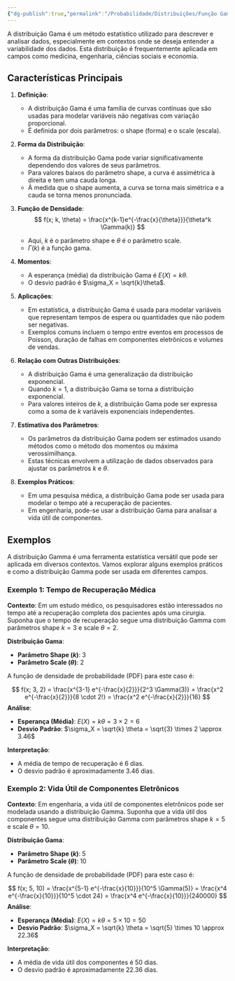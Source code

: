 ```yaml
---
{"dg-publish":true,"permalink":"/Probabilidade/Distribuições/Função Gama/","created":"2025-05-20T09:27:27.975-03:00"}
---
```



A distribuição Gama é um método estatístico utilizado para descrever e analisar dados, especialmente em contextos onde se deseja entender a variabilidade dos dados. Esta distribuição é frequentemente aplicada em campos como medicina, engenharia, ciências sociais e economia.

## Características Principais

1. **Definição**:
   - A distribuição Gama é uma família de curvas contínuas que são usadas para modelar variáveis não negativas com variação proporcional.
   - É definida por dois parâmetros: o shape (forma) e o scale (escala).

2. **Forma da Distribuição**:
   - A forma da distribuição Gama pode variar significativamente dependendo dos valores de seus parâmetros.
   - Para valores baixos do parâmetro shape, a curva é assimétrica à direita e tem uma cauda longa.
   - À medida que o shape aumenta, a curva se torna mais simétrica e a cauda se torna menos pronunciada.

3. **Função de Densidade**:
$$
   f(x; k, \theta) = \frac{x^{k-1}e^{-\frac{x}{\theta}}}{\theta^k \Gamma(k)}
$$
   - Aqui, $k$ é o parâmetro shape e $\theta$ é o parâmetro scale.
   - $\Gamma(k)$ é a função gama.

4. **Momentos**:
   - A esperança (média) da distribuição Gama é $E(X) = k\theta$.
   - O desvio padrão é $\sigma_X = \sqrt{k}\theta$.

5. **Aplicações**:
   - Em estatística, a distribuição Gama é usada para modelar variáveis que representam tempos de espera ou quantidades que não podem ser negativas.
   - Exemplos comuns incluem o tempo entre eventos em processos de Poisson, duração de falhas em componentes eletrônicos e volumes de vendas.

6. **Relação com Outras Distribuições**:
   - A distribuição Gama é uma generalização da distribuição exponencial.
   - Quando $k = 1$, a distribuição Gama se torna a distribuição exponencial.
   - Para valores inteiros de $k$, a distribuição Gama pode ser expressa como a soma de $k$ variáveis exponenciais independentes.

7. **Estimativa dos Parâmetros**:
   - Os parâmetros da distribuição Gama podem ser estimados usando métodos como o método dos momentos ou máxima verossimilhança.
   - Estas técnicas envolvem a utilização de dados observados para ajustar os parâmetros $k$ e $\theta$.

8. **Exemplos Práticos**:
   - Em uma pesquisa médica, a distribuição Gama pode ser usada para modelar o tempo até a recuperação de pacientes.
   - Em engenharia, pode-se usar a distribuição Gama para analisar a vida útil de componentes.

## Exemplos

A distribuição Gamma é uma ferramenta estatística versátil que pode ser aplicada em diversos contextos. Vamos explorar alguns exemplos práticos e como a distribuição Gamma pode ser usada em diferentes campos.

### Exemplo 1: Tempo de Recuperação Médica

**Contexto**: Em um estudo médico, os pesquisadores estão interessados no tempo até a recuperação completa dos pacientes após uma cirurgia. Suponha que o tempo de recuperação segue uma distribuição Gamma com parâmetros shape $k = 3$ e scale $\theta = 2$.

**Distribuição Gama**:
- **Parâmetro Shape ($k$)**: 3
- **Parâmetro Scale ($\theta$)**: 2

A função de densidade de probabilidade (PDF) para este caso é:

$$
f(x; 3, 2) = \frac{x^{3-1} e^{-\frac{x}{2}}}{2^3 \Gamma(3)} = \frac{x^2 e^{-\frac{x}{2}}}{8 \cdot 2!} = \frac{x^2 e^{-\frac{x}{2}}}{16}
$$
**Análise**:
- **Esperança (Média)**: $E(X) = k \theta = 3 \times 2 = 6$
- **Desvio Padrão**: $\sigma_X = \sqrt{k} \theta = \sqrt{3} \times 2 \approx 3.46$

**Interpretação**:
- A média de tempo de recuperação é 6 dias.
- O desvio padrão é aproximadamente 3.46 dias.

### Exemplo 2: Vida Útil de Componentes Eletrônicos

**Contexto**: Em engenharia, a vida útil de componentes eletrônicos pode ser modelada usando a distribuição Gamma. Suponha que a vida útil dos componentes segue uma distribuição Gamma com parâmetros shape $k = 5$ e scale $\theta = 10$.

**Distribuição Gama**:
- **Parâmetro Shape ($k$)**: 5
- **Parâmetro Scale ($\theta$)**: 10

A função de densidade de probabilidade (PDF) para este caso é:

$$
f(x; 5, 10) = \frac{x^{5-1} e^{-\frac{x}{10}}}{10^5 \Gamma(5)} = \frac{x^4 e^{-\frac{x}{10}}}{10^5 \cdot 24} = \frac{x^4 e^{-\frac{x}{10}}}{240000}
$$
**Análise**:
- **Esperança (Média)**: $E(X) = k \theta = 5 \times 10 = 50$
- **Desvio Padrão**: $\sigma_X = \sqrt{k} \theta = \sqrt{5} \times 10 \approx 22.36$

**Interpretação**:
- A média de vida útil dos componentes é 50 dias.
- O desvio padrão é aproximadamente 22.36 dias.
